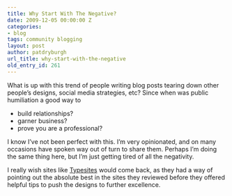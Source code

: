 ```yaml
---
title: Why Start With The Negative?
date: 2009-12-05 00:00:00 Z
categories:
- blog
tags: community blogging
layout: post
author: patdryburgh
url_title: why-start-with-the-negative
old_entry_id: 261
---
```


What is up with this trend of people writing blog posts tearing down other people’s designs, social media strategies, etc? Since when was public humiliation a good way to

- build relationships?
- garner business?
- prove you are a professional?

I know I’ve not been perfect with this. I’m very opinionated, and on many occasions have spoken way out of turn to share them. Perhaps I’m doing the same thing here, but I’m just getting tired of all the negativity.

I really wish sites like [Typesites](http://typesites.com) would come back, as they had a way of pointing out the absolute best in the sites they reviewed before they offered helpful tips to push the designs to further excellence.